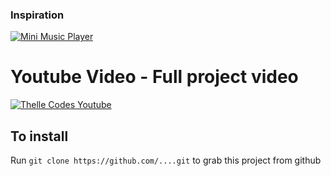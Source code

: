 <!-- https://www.youtube.com/watch?v=bxbidND_jrQ -->

### Inspiration
[![Mini Music Player](https://assets.materialup.com/uploads/9cb29aab-d4a8-458b-ac12-1225fd97d745/preview.png)](https://github.com/thellecodes/mini-music-player/tree/master)

# Youtube Video - Full project video

[![Thelle Codes Youtube](https://yt3.googleusercontent.com/k-H-oSwPf0hbSLoaNrWCrpumLLocCmwa0OU9yL9u3ikjPUyhC8KKtrHHhNa7fVaBuFeMKc4e=s176-c-k-c0x00ffffff-no-rj)](https://www.youtube.com/watch?v=bxbidND_jrQ "Create A Music Player Using HTML CSS & Vanilla JavaScript")

## To install

Run `git clone https://github.com/....git` to grab this project from github

